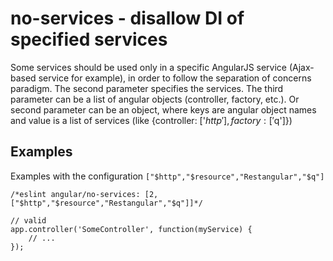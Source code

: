 # no-services - disallow DI of specified services

Some services should be used only in a specific AngularJS service (Ajax-based service for example), in order to follow the separation of concerns paradigm.
The second parameter specifies the services.
The third parameter can be a list of angular objects (controller, factory, etc.).
Or second parameter can be an object, where keys are angular object names and value is a list of services (like {controller: ['$http'], factory: ['$q']})

## Examples

Examples with the configuration `["$http","$resource","Restangular","$q"]`

    /*eslint angular/no-services: [2,["$http","$resource","Restangular","$q"]]*/

    // valid
    app.controller('SomeController', function(myService) {
        // ...
    });

<!-- WARNING: Generated documentation. Edit docs and examples in the rule and examples file ('rules/no-services.js', 'examples/no-services.js'). -->

